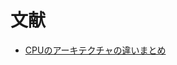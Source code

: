 # 文献
- [CPUのアーキテクチャの違いまとめ](https://blog.framinal.life/entry/2020/04/22/041548#x64%E3%81%A8%E3%81%AF)
